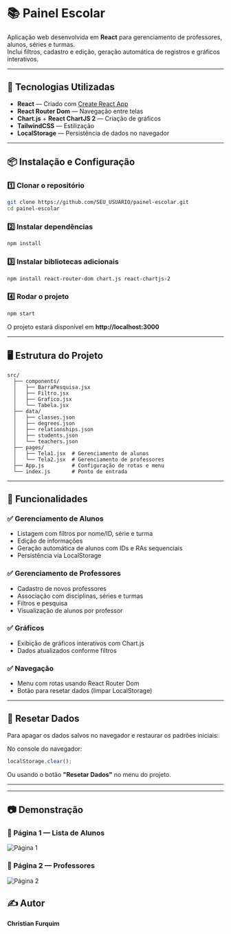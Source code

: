 # 📚 Painel Escolar

Aplicação web desenvolvida em **React** para gerenciamento de professores, alunos, séries e turmas.  
Inclui filtros, cadastro e edição, geração automática de registros e gráficos interativos.

---

## 🚀 Tecnologias Utilizadas

- **React** — Criado com [Create React App](https://create-react-app.dev/)
- **React Router Dom** — Navegação entre telas
- **Chart.js** + **React ChartJS 2** — Criação de gráficos
- **TailwindCSS** — Estilização
- **LocalStorage** — Persistência de dados no navegador

---

## 📦 Instalação e Configuração

### 1️⃣ Clonar o repositório
```bash
git clone https://github.com/SEU_USUARIO/painel-escolar.git
cd painel-escolar
```

### 2️⃣ Instalar dependências
```bash
npm install
```

### 3️⃣ Instalar bibliotecas adicionais
```bash
npm install react-router-dom chart.js react-chartjs-2
```

### 4️⃣ Rodar o projeto
```bash
npm start
```
O projeto estará disponível em **http://localhost:3000**

---

## 🖥 Estrutura do Projeto

```
src/
  ├── components/
  │   ├── BarraPesquisa.jsx
  │   ├── Filtro.jsx
  │   ├── Grafico.jsx
  │   └── Tabela.jsx
  ├── data/
  │   ├── classes.json
  │   ├── degrees.json
  │   ├── relationships.json
  │   ├── students.json
  │   └── teachers.json
  ├── pages/
  │   ├── Tela1.jsx  # Gerenciamento de alunos
  │   └── Tela2.jsx  # Gerenciamento de professores
  ├── App.js         # Configuração de rotas e menu
  └── index.js       # Ponto de entrada
```

---

## 📌 Funcionalidades

### ✅ Gerenciamento de Alunos
- Listagem com filtros por nome/ID, série e turma  
- Edição de informações  
- Geração automática de alunos com IDs e RAs sequenciais  
- Persistência via LocalStorage  

### ✅ Gerenciamento de Professores
- Cadastro de novos professores  
- Associação com disciplinas, séries e turmas  
- Filtros e pesquisa  
- Visualização de alunos por professor  

### ✅ Gráficos
- Exibição de gráficos interativos com Chart.js  
- Dados atualizados conforme filtros  

### ✅ Navegação
- Menu com rotas usando React Router Dom  
- Botão para resetar dados (limpar LocalStorage)  

---

## 🔄 Resetar Dados
Para apagar os dados salvos no navegador e restaurar os padrões iniciais:

No console do navegador:
```js
localStorage.clear();
```

Ou usando o botão **"Resetar Dados"** no menu do projeto.

---


---

## 📷 Demonstração

### 📄 Página 1 — Lista de Alunos
![Página 1](tela1.png)

### 📄 Página 2 — Professores
![Página 2](tela2.png)


## ✍️ Autor
**Christian Furquim**
